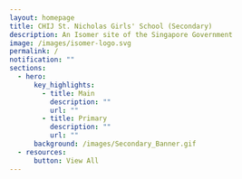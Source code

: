 ```yaml
---
layout: homepage
title: CHIJ St. Nicholas Girls' School (Secondary)
description: An Isomer site of the Singapore Government
image: /images/isomer-logo.svg
permalink: /
notification: ""
sections:
  - hero:
      key_highlights:
        - title: Main
          description: ""
          url: ""
        - title: Primary
          description: ""
          url: ""
      background: /images/Secondary_Banner.gif
  - resources:
      button: View All
---
```

